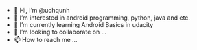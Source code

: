 - 👋 Hi, I’m @uchqunh
- 👀 I’m interested in android programming, python, java and etc.
- 🌱 I’m currently learning Android Basics in udacity
- 💞️ I’m looking to collaborate on ...
- 📫 How to reach me ...

<!---
uchqunh/uchqunh is a ✨ special ✨ repository because its `README.md` (this file) appears on your GitHub profile.
You can click the Preview link to take a look at your changes.
--->
